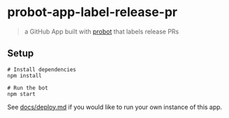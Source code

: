 # probot-app-label-release-pr

> a GitHub App built with [probot](https://github.com/probot/probot) that labels release PRs

## Setup

```
# Install dependencies
npm install

# Run the bot
npm start
```

See [docs/deploy.md](docs/deploy.md) if you would like to run your own instance of this app.
